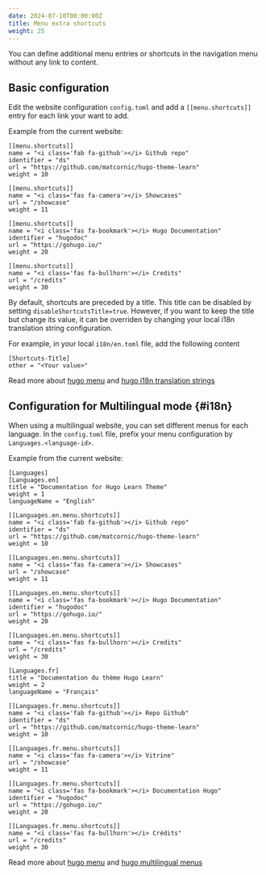 ```yaml
---
date: 2024-07-10T00:00:00Z
title: Menu extra shortcuts
weight: 25
---
```


You can define additional menu entries or shortcuts in the navigation menu without any link to content.

## Basic configuration

Edit the website configuration `config.toml` and add a `[[menu.shortcuts]]` entry for each link your want to add.

Example from the current website:

    [[menu.shortcuts]] 
    name = "<i class='fab fa-github'></i> Github repo"
    identifier = "ds"
    url = "https://github.com/matcornic/hugo-theme-learn"
    weight = 10

    [[menu.shortcuts]]
    name = "<i class='fas fa-camera'></i> Showcases"
    url = "/showcase"
    weight = 11

    [[menu.shortcuts]]
    name = "<i class='fas fa-bookmark'></i> Hugo Documentation"
    identifier = "hugodoc"
    url = "https://gohugo.io/"
    weight = 20

    [[menu.shortcuts]]
    name = "<i class='fas fa-bullhorn'></i> Credits"
    url = "/credits"
    weight = 30

By default, shortcuts are preceded by a title. This title can be disabled by setting `disableShortcutsTitle=true`. 
However, if you want to keep the title but change its value, it can be overriden by changing your local i18n translation string configuration. 

For example, in your local `i18n/en.toml` file, add the following content

    [Shortcuts-Title]
    other = "<Your value>"

Read more about [hugo menu](https://gohugo.io/extras/menus/) and [hugo i18n translation strings](https://gohugo.io/content-management/multilingual/#translation-of-strings)

## Configuration for Multilingual mode {#i18n}

When using a multilingual website, you can set different menus for each language. In the `config.toml` file, prefix your menu configuration by `Languages.<language-id>`. 


Example from the current website:

    [Languages]
    [Languages.en]
    title = "Documentation for Hugo Learn Theme"
    weight = 1
    languageName = "English"

    [[Languages.en.menu.shortcuts]] 
    name = "<i class='fab fa-github'></i> Github repo"
    identifier = "ds"
    url = "https://github.com/matcornic/hugo-theme-learn"
    weight = 10

    [[Languages.en.menu.shortcuts]]
    name = "<i class='fas fa-camera'></i> Showcases"
    url = "/showcase"
    weight = 11

    [[Languages.en.menu.shortcuts]]
    name = "<i class='fas fa-bookmark'></i> Hugo Documentation"
    identifier = "hugodoc"
    url = "https://gohugo.io/"
    weight = 20

    [[Languages.en.menu.shortcuts]]
    name = "<i class='fas fa-bullhorn'></i> Credits"
    url = "/credits"
    weight = 30

    [Languages.fr]
    title = "Documentation du thème Hugo Learn"
    weight = 2
    languageName = "Français"

    [[Languages.fr.menu.shortcuts]]
    name = "<i class='fab fa-github'></i> Repo Github"
    identifier = "ds"
    url = "https://github.com/matcornic/hugo-theme-learn"
    weight = 10

    [[Languages.fr.menu.shortcuts]]
    name = "<i class='fas fa-camera'></i> Vitrine"
    url = "/showcase"
    weight = 11

    [[Languages.fr.menu.shortcuts]]
    name = "<i class='fas fa-bookmark'></i> Documentation Hugo"
    identifier = "hugodoc"
    url = "https://gohugo.io/"
    weight = 20

    [[Languages.fr.menu.shortcuts]]
    name = "<i class='fas fa-bullhorn'></i> Crédits"
    url = "/credits"
    weight = 30

Read more about [hugo menu](https://gohugo.io/extras/menus/) and [hugo multilingual menus](https://gohugo.io/content-management/multilingual/#menus)